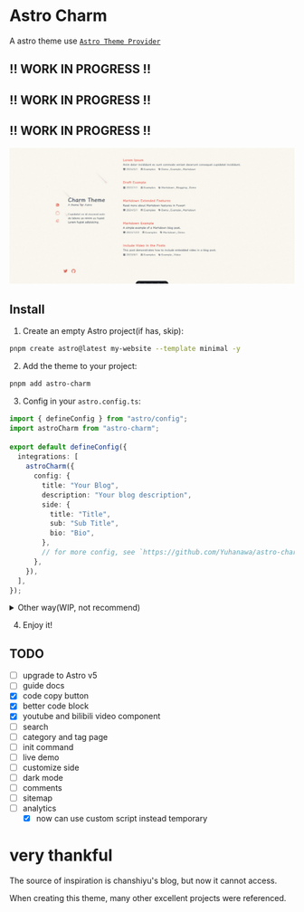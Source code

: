 # Astro Charm

A astro theme use [`Astro Theme Provider`](https://github.com/astrolicious/astro-theme-provider)

## ‼️ WORK IN PROGRESS ‼️

## ‼️ WORK IN PROGRESS ‼️

## ‼️ WORK IN PROGRESS ‼️

![screenshot-2024-12-04](docs/screenshot-2024-12-04.png "screenshot-2024-12-04")

## Install

1. Create an empty Astro project(if has, skip):

```bash
pnpm create astro@latest my-website --template minimal -y
```

2. Add the theme to your project:

<!-- ```bash
pnpm astro add astro-charm
``` -->

```bash
pnpm add astro-charm
```

3. Config in your `astro.config.ts`:

```ts
import { defineConfig } from "astro/config";
import astroCharm from "astro-charm";

export default defineConfig({
  integrations: [
    astroCharm({
      config: {
        title: "Your Blog",
        description: "Your blog description",
        side: {
          title: "Title",
          sub: "Sub Title",
          bio: "Bio",
        },
        // for more config, see `https://github.com/Yuhanawa/astro-charm/blob/main/package/index.ts#L55-L117`
      },
    }),
  ],
});
```

<details>
  <summary>Other way(WIP, not recommend)</summary>

edit your `astro.config.ts`

```ts
import { defineConfig } from "astro/config";
import astroCharm from "astro-charm";

export default defineConfig({
  integrations: [astroCharm()],
});
```

and run

```bash
pnpm create astro-theme@latest init astro-charm
```

</details>

4. Enjoy it!

## TODO

- [ ] upgrade to Astro v5
- [ ] guide docs
- [x] code copy button
- [x] better code block
- [x] youtube and bilibili video component
- [ ] search
- [ ] category and tag page
- [ ] init command
- [ ] live demo
- [ ] customize side
- [ ] dark mode
- [ ] comments
- [ ] sitemap
- [ ] analytics
  - [x] now can use custom script instead temporary

# very thankful

The source of inspiration is chanshiyu's blog, but now it cannot access.

When creating this theme, many other excellent projects were referenced.
